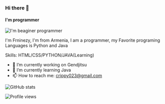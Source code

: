### Hi there 👋
#### I'm programmer
![I'm beaginer programmer](https://64.media.tumblr.com/d8ede998d0e7373354490978e50cbbd4/tumblr_osszmdNpUL1vz54q7o8_540.gifv)

I'm Frninezy, I'm from Armenia, I am a programmer, my Favorite programing Languages is Python and Java

Skills: HTML/CSS/PYTHON/JAVA(Learning)

- 🔭 I’m currently working on Gendjitsu
- 🌱 I’m currently learning Java 
- 📫 How to reach me: crippy023@gmail.com 




![GitHub stats](https://github-readme-stats.vercel.app/api?username=FRNINEZY&show_icons=true)  

![Profile views](https://gpvc.arturio.dev/FRNINEZY)  
